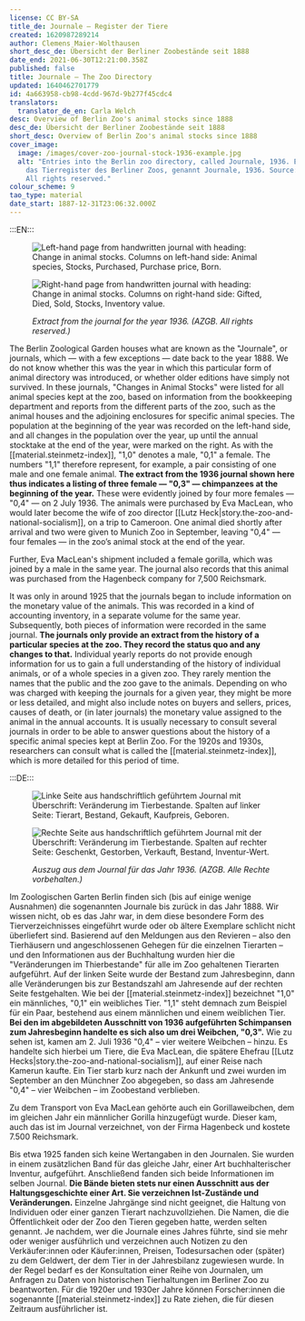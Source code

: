 ```yaml
---
license: CC BY-SA
title_de: Journale – Register der Tiere
created: 1620987289214
author: Clemens Maier-Wolthausen
short_desc_de: Übersicht der Berliner Zoobestände seit 1888
date_end: 2021-06-30T12:21:00.358Z
published: false
title: Journale – The Zoo Directory
updated: 1640462701779
id: 4a663958-cb98-4cdd-967d-9b277f45cdc4
translators:
  translator_de_en: Carla Welch
desc: Overview of Berlin Zoo's animal stocks since 1888
desc_de: Übersicht der Berliner Zoobestände seit 1888
short_desc: Overview of Berlin Zoo's animal stocks since 1888
cover_image:
  image: /images/cover-zoo-journal-stock-1936-example.jpg
  alt: "Entries into the Berlin zoo directory, called Journale, 1936. Eintrag in
    das Tierregister des Berliner Zoos, genannt Journale, 1936. Source: AZGB.
    All rights reserved."
colour_scheme: 9
tao_type: material
date_start: 1887-12-31T23:06:32.000Z
---
```




:::EN:::

<figure>

<div class="series">

![Left-hand page from handwritten journal with heading: Change in animal stocks. Columns on left-hand side: Animal species, Stocks, Purchased, Purchase price, Born.](/images/cmw/Journal_1936_l.jpg)

![Right-hand page from handwritten journal with heading: Change in animal stocks. Columns on right-hand side: Gifted, Died, Sold, Stocks, Inventory value. ](/images/cmw/Journal_1936_r.jpg)

</div>

<figcaption>

_Extract from the journal for the year 1936. (AZGB. All rights reserved.)_

</figcaption>

</figure>

The Berlin Zoological Garden houses what are known as the "Journale", or journals, which — with a few exceptions — date back to the year 1888. We do not know whether this was the year in which this particular form of animal directory was introduced, or whether older editions have simply not survived. In these journals, "Changes in Animal Stocks" were listed for all animal species kept at the zoo, based on information from the bookkeeping department and reports from the different parts of the zoo, such as the animal houses and the adjoining enclosures for specific animal species. The population at the beginning of the year was recorded on the left-hand side, and all changes in the population over the year, up until the annual stocktake at the end of the year, were marked on the right. As with the [[material.steinmetz-index]], "1,0" denotes a male, "0,1" a female. The numbers "1,1" therefore represent, for example, a pair consisting of one male and one female animal. **The extract from the 1936 journal shown here thus indicates a listing of three female — "0,3" — chimpanzees at the beginning of the year.** These were evidently joined by four more females — "0,4" — on 2 July 1936. The animals were purchased by Eva MacLean, who would later become the wife of zoo director [[Lutz Heck|story.the-zoo-and-national-socialism]], on a trip to Cameroon. One animal died shortly after arrival and two were given to Munich Zoo in September, leaving "0,4" — four females — in the zoo’s animal stock at the end of the year.

Further, Eva MacLean's shipment included a female gorilla, which was joined by a male in the same year. The journal also records that this animal was purchased from the Hagenbeck company for 7,500 Reichsmark.

It was only in around 1925 that the journals began to include information on the monetary value of the animals. This was recorded in a kind of accounting inventory, in a separate volume for the same year. Subsequently, both pieces of information were recorded in the same journal. **The journals only provide an extract from the history of a particular species at the zoo. They record the status quo and any changes to that.** Individual yearly reports do not provide enough information for us to gain a full understanding of the history of individual animals, or of a whole species in a given zoo. They rarely mention the names that the public and the zoo gave to the animals. Depending on who was charged with keeping the journals for a given year, they might be more or less detailed, and might also include notes on buyers and sellers, prices, causes of death, or (in later journals) the monetary value assigned to the animal in the annual accounts. It is usually necessary to consult several journals in order to be able to answer questions about the history of a specific animal species kept at Berlin Zoo. For the 1920s and 1930s, researchers can consult what is called the [[material.steinmetz-index]], which is more detailed for this period of time.

:::DE:::

<figure>

<div class="series">

![Linke Seite aus handschriftlich geführtem Journal mit Überschrift: Veränderung im Tierbestande. Spalten auf linker Seite: Tierart, Bestand, Gekauft, Kaufpreis, Geboren.](/images/cmw/Journal_1936_l.jpg)

![Rechte Seite aus handschriftlich geführtem Journal mit der Überschrift: Veränderung im Tierbestande. Spalten auf rechter Seite: Geschenkt, Gestorben, Verkauft, Bestand, Inventur-Wert.](/images/cmw/Journal_1936_r.jpg)

</div>

<figcaption>

_Auszug aus dem Journal für das Jahr 1936. (AZGB. Alle Rechte vorbehalten.)_

</figcaption>

</figure>

Im Zoologischen Garten Berlin finden sich (bis auf einige wenige Ausnahmen) die sogenannten Journale bis zurück in das Jahr 1888. Wir wissen nicht, ob es das Jahr war, in dem diese besondere Form des Tierverzeichnisses eingeführt wurde oder ob ältere Exemplare schlicht nicht überliefert sind. Basierend auf den Meldungen aus den Revieren – also den Tierhäusern und angeschlossenen Gehegen für die einzelnen Tierarten – und den Informationen aus der Buchhaltung wurden hier die "Veränderungen im Thierbestande" für alle im Zoo gehaltenen Tierarten aufgeführt. Auf der linken Seite wurde der Bestand zum Jahresbeginn, dann alle Veränderungen bis zur Bestandszahl am Jahresende auf der rechten Seite festgehalten. Wie bei der [[material.steinmetz-index]] bezeichnet "1,0" ein männliches, "0,1" ein weibliches Tier. "1,1" steht demnach zum Beispiel für ein Paar, bestehend aus einem männlichen und einem weiblichen Tier. **Bei den im abgebildeten Ausschnitt von 1936 aufgeführten Schimpansen zum Jahresbeginn handelte es sich also um drei Weibchen, "0,3".** Wie zu sehen ist, kamen am 2. Juli 1936 "0,4" – vier weitere Weibchen – hinzu. Es handelte sich hierbei um Tiere, die Eva MacLean, die spätere Ehefrau [[Lutz Hecks|story.the-zoo-and-national-socialism]], auf einer Reise nach Kamerun kaufte. Ein Tier starb kurz nach der Ankunft und zwei wurden im September an den Münchner Zoo abgegeben, so dass am Jahresende "0,4" – vier Weibchen – im Zoobestand verblieben.

Zu dem Transport von Eva MacLean gehörte auch ein Gorillaweibchen, dem im gleichen Jahr ein männlicher Gorilla hinzugefügt wurde. Dieser kam, auch das ist im Journal verzeichnet, von der Firma Hagenbeck und kostete 7.500 Reichsmark.

Bis etwa 1925 fanden sich keine Wertangaben in den Journalen. Sie wurden in einem zusätzlichen Band für das gleiche Jahr, einer Art buchhalterischer Inventur, aufgeführt. Anschließend fanden sich beide Informationen im selben Journal. **Die Bände bieten stets nur einen Ausschnitt aus der Haltungsgeschichte einer Art. Sie verzeichnen Ist-Zustände und Veränderungen.** Einzelne Jahrgänge sind nicht geeignet, die Haltung von Individuen oder einer ganzen Tierart nachzuvollziehen. Die Namen, die die Öffentlichkeit oder der Zoo den Tieren gegeben hatte, werden selten genannt. Je nachdem, wer die Journale eines Jahres führte, sind sie mehr oder weniger ausführlich und verzeichnen auch Notizen zu den Verkäufer:innen oder Käufer:innen, Preisen, Todesursachen oder (später) zu dem Geldwert, der dem Tier in der Jahresbilanz zugewiesen wurde. In der Regel bedarf es der Konsultation einer Reihe von Journalen, um Anfragen zu Daten von historischen Tierhaltungen im Berliner Zoo zu beantworten. Für die 1920er und 1930er Jahre können Forscher:innen die sogenannte [[material.steinmetz-index]] zu Rate ziehen, die für diesen Zeitraum ausführlicher ist.
